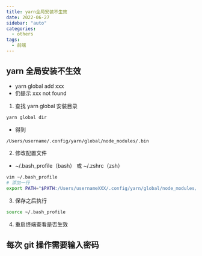 ```yaml
---
title: yarn全局安装不生效
date: 2022-06-27
sidebar: "auto"
categories:
  - others
tags:
  - 前端
---
```


## yarn 全局安装不生效

- yarn global add xxx
- 仍提示 xxx not found

1.  查找 yarn global 安装目录

```sh
yarn global dir
```

- 得到

```sh
/Users/username/.config/yarn/global/node_modules/.bin
```

2.  修改配置文件

- ~/.bash_profile（bash） 或 ~/.zshrc（zsh）

```sh
vim ~/.bash_profile
# 添加一行
export PATH="$PATH:/Users/usernameXXX/.config/yarn/global/node_modules/.bin"
```

3.  保存之后执行

```sh
source ~/.bash_profile
```

4.  重启终端查看是否生效

## 每次 git 操作需要输入密码
